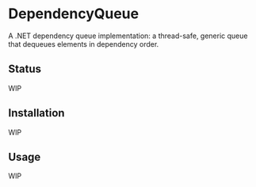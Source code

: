 # DependencyQueue

A .NET dependency queue implementation: a thread-safe, generic queue that
dequeues elements in dependency order.

## Status

WIP

## Installation

WIP

## Usage

WIP
